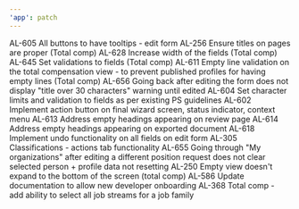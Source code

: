```yaml
---
'app': patch
---
```


AL-605 All buttons to have tooltips - edit form
AL-256 Ensure titles on pages are proper (Total comp)
AL-628 Increase width of the fields (Total comp)
AL-645 Set validations to fields (Total comp)
AL-611 Empty line validation on the total compensation view - to prevent published profiles for having empty lines (Total comp)
AL-656 Going back after editing the form does not display "title over 30 characters" warning until edited
AL-604 Set character limits and validation to fields as per existing PS guidelines
AL-602 Implement action button on final wizard screen, status indicator, context menu
AL-613 Address empty headings appearing on review page
AL-614 Address empty headings appearing on exported document
AL-618 Implement undo functionality on all fields on edit form
AL-305 Classifications - actions tab functionality
AL-655 Going through "My organizations" after editing a different position request does not clear selected person + profile data not resetting
AL-250 Empty view doesn't expand to the bottom of the screen (total comp)
AL-586 Update documentation to allow new developer onboarding
AL-368 Total comp - add ability to select all job streams for a job family
